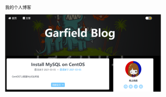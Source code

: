 
我的个人博客

![我的播客主页](https://raw.githubusercontent.com/GarfieldCCC/cloudImg/master/img/20210305165232.png)

